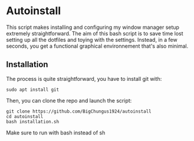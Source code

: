 # Autoinstall
This script makes installing and configuring my window manager setup extremely straightforward. 
The aim of this bash script is to save time lost setting up all the dotfiles and toying with the settings. Instead, in a few seconds, you get a functional graphical environnement that's also minimal.

## Installation
The process is quite straightforward, you have to install git with:
```
sudo apt install git
```
Then, you can clone the repo and launch the script:
```
git clone https://github.com/BigChungus1924/autoinstall
cd autoinstall
bash installation.sh
```
Make sure to run with bash instead of sh
